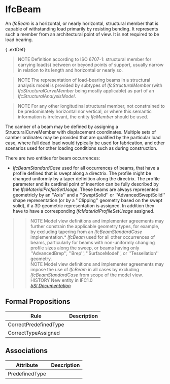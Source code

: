 IfcBeam
=======
An _IfcBeam_ is a horizontal, or nearly horizontal, structural member that is
capable of withstanding load primarily by resisting bending. It represents
such a member from an architectural point of view. It is not required to be
load bearing.  
  
{ .extDef}  
> NOTE  Definition according to ISO 6707-1: structural member for carrying
> load(s) between or beyond points of support, usually narrow in relation to
> its length and horizontal or nearly so.  
  
> NOTE  The representation of load-bearing beams in a structural analysis
> model is provided by subtypes of _IfcStructuralMember_ (with
> _IfcStructuralCurveMember_ being mostly applicable) as part of an
> _IfcStructuralAnalysisModel_.  
  
> NOTE  For any other longitudinal structural member, not constrained to be
> predominately horizontal nor vertical, or where this semantic information is
> irrelevant, the entity _IfcMember_ should be used.  
  
The camber of a beam may be defined by assigning a StructuralCurveMember with
displacement coordinates. Multiple sets of camber ordinates may be provided
that are qualified by the particular load case, where full dead load would
typically be used for fabrication, and other scenarios used for other loading
conditions such as during construction.  
  
There are two entities for beam occurrences:  
  
* _IfcBeamStandardCase_ used for all occurrences of beams, that have a profile defined that is swept along a directrix. The profile might be changed uniformly by a taper definition along the directrix. The profile parameter and its cardinal point of insertion can be fully described by the _IfcMaterialProfileSetUsage_. These beams are always represented geometricly by an ''Axis'' and a ''SweptSolid'' or ''AdvancedSweptSolid'' shape representation (or by a ''Clipping'' geometry based on the swept solid), if a 3D geometric representation is assigned. In addition they have to have a corresponding _IfcMaterialProfileSetUsage_ assigned.   
>> NOTE  Model view definitions and implementer agreements may further
constrain the applicable geometry types, for example, by excluding tapering
from an _IfcBeamStandardCase_ implementation.* _IfcBeam_ used for all other
occurrences of beams, particularly for beams with non-uniformly changing
profile sizes along the sweep, or beams having only ''AdvancedBrep'',
''Brep'', ''SurfaceModel'', or ''Tessellation'' geometry.  
>> NOTE  Model view definitions and implementer agreements may impose the use
of _IfcBeam_ in all cases by excluding _IfcBeamStandardCase_ from scope of the
model view.  
> HISTORY  New entity in IFC1.0  
[ _bSI
Documentation_](https://standards.buildingsmart.org/IFC/DEV/IFC4_2/FINAL/HTML/schema/ifcsharedbldgelements/lexical/ifcbeam.htm)


Formal Propositions
-------------------
| Rule                  | Description   |
|-----------------------|---------------|
| CorrectPredefinedType |               |
| CorrectTypeAssigned   |               |

Associations
------------
| Attribute      | Description   |
|----------------|---------------|
| PredefinedType |               |

